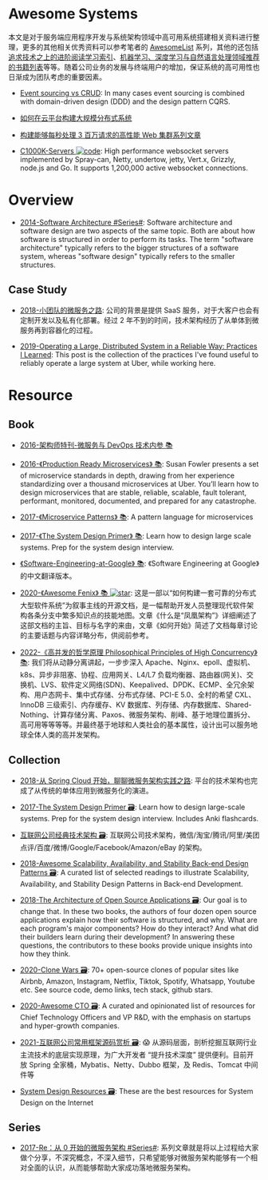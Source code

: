 # Awesome Systems

本文是对于服务端应用程序开发与系统架构领域中高可用系统搭建相关资料进行整理，更多的其他相关优秀资料可以参考笔者的 [AwesomeList](http://6me.us/qvPQ) 系列，其他的还包括[追求技术之上的进阶阅读学习索引](https://zhuanlan.zhihu.com/p/25642783)、[机器学习、深度学习与自然语言处理领域推荐的书籍列表](https://zhuanlan.zhihu.com/p/25612011)等等。随着公司业务的发展与终端用户的增加，保证系统的高可用性也日渐成为团队考虑的重要因素。

- [Event sourcing vs CRUD](https://parg.co/U1V): In many cases event sourcing is combined with domain-driven design (DDD) and the design pattern CQRS.

- [如何在云平台构建大规模分布式系统](http://www.infoq.com/cn/articles/build-a-large-scale-distributed-system)

- [构建能够每秒处理 3 百万请求的高性能 Web 集群系列文章](http://blog.jobbole.com/87509/)

- [C1000K-Servers ![code](https://ng-tech.icu/assets/code.svg)](https://github.com/smallnest/C1000K-Servers): High performance websocket servers implemented by Spray-can, Netty, undertow, jetty, Vert.x, Grizzly, node.js and Go. It supports 1,200,000 active websocket connections.

# Overview

- [2014-Software Architecture #Series#](https://cubox.pro/c/yS7SUx): Software architecture and software design are two aspects of the same topic. Both are about how software is structured in order to perform its tasks. The term "software architecture" typically refers to the bigger structures of a software system, whereas "software design" typically refers to the smaller structures.

## Case Study

- [2018-小团队的微服务之路](https://mp.weixin.qq.com/s/_EpgKGKukSZ50Labb9vfag): 公司的背景是提供 SaaS 服务，对于大客户也会有定制开发以及私有化部署。经过 2 年不到的时间，技术架构经历了从单体到微服务再到容器化的过程。

- [2019-Operating a Large, Distributed System in a Reliable Way: Practices I Learned](https://blog.pragmaticengineer.com/operating-a-high-scale-distributed-system/#slos-slas-reporting-on-them): This post is the collection of the practices I've found useful to reliably operate a large system at Uber, while working here.

# Resource

## Book

- [2016-架构师特刊-微服务与 DevOps 技术内参 📚](http://q.infoqstatic.com/ppt/Microservice&DevOps.pdf)

- [2016-《Production Ready Microservices》 📚](https://parg.co/U6C): Susan Fowler presents a set of microservice standards in depth, drawing from her experience standardizing over a thousand microservices at Uber. You’ll learn how to design microservices that are stable, reliable, scalable, fault tolerant, performant, monitored, documented, and prepared for any catastrophe.

- [2017-《Microservice Patterns》 📚](https://microservices.io/patterns/index.html): A pattern language for microservices

- [2017-《The System Design Primer》 📚](https://github.com/donnemartin/system-design-primer): Learn how to design large scale systems. Prep for the system design interview.

- [《Software-Engineering-at-Google》 📚](https://github.com/qiangmzsx/Software-Engineering-at-Google): 《Software Engineering at Google》的中文翻译版本。

- [2020-《Awesome Fenix》 📚 ![star](https://img.shields.io/github/stars/fenixsoft/awesome-fenix)](https://github.com/fenixsoft/awesome-fenix): 这是一部以“如何构建一套可靠的分布式大型软件系统”为叙事主线的开源文档，是一幅帮助开发人员整理现代软件架构各条分支中繁多知识点的技能地图。文章《什么是“凤凰架构”》详细阐述了这部文档的主旨、目标与名字的来由，文章《如何开始》简述了文档每章讨论的主要话题与内容详略分布，供阅前参考。

- [2022-《高并发的哲学原理 Philosophical Principles of High Concurrency》📚](https://github.com/johnlui/PPHC): 我们将从动静分离讲起，一步步深入 Apache、Nginx、epoll、虚拟机、k8s、异步非阻塞、协程、应用网关、L4/L7 负载均衡器、路由器(网关)、交换机、LVS、软件定义网络(SDN)、Keepalived、DPDK、ECMP、全冗余架构、用户态网卡、集中式存储、分布式存储、PCI-E 5.0、全村的希望 CXL、InnoDB 三级索引、内存缓存、KV 数据库、列存储、内存数据库、Shared-Nothing、计算存储分离、Paxos、微服务架构、削峰、基于地理位置拆分、高可用等等等等。并最终基于地球和人类社会的基本属性，设计出可以服务地球全体人类的高并发架构。

## Collection

- [2018-从 Spring Cloud 开始，聊聊微服务架构实践之路](http://mp.weixin.qq.com/s/DZQU4s9YNx4fXsfwu5whIg): 平台的技术架构也完成了从传统的单体应用到微服务化的演进。

- [2017-The System Design Primer 🗃️](https://github.com/donnemartin/system-design-primer): Learn how to design large-scale systems. Prep for the system design interview. Includes Anki flashcards.

- [互联网公司经典技术架构 🗃️](https://github.com/davideuler/architecture.of.internet-product#): 互联网公司技术架构，微信/淘宝/腾讯/阿里/美团点评/百度/微博/Google/Facebook/Amazon/eBay 的架构。

- [2018-Awesome Scalability, Availability, and Stability Back-end Design Patterns 🗃️](https://github.com/binhnguyennus/awesome-scalability): A curated list of selected readings to illustrate Scalability, Availability, and Stability Design Patterns in Back-end Development.

- [2018-The Architecture of Open Source Applications 🗃️](https://cubox.pro/c/V0ffbT): Our goal is to change that. In these two books, the authors of four dozen open source applications explain how their software is structured, and why. What are each program's major components? How do they interact? And what did their builders learn during their development? In answering these questions, the contributors to these books provide unique insights into how they think.

- [2020-Clone Wars 🗃️](https://github.com/GorvGoyl/Clone-Wars): 70+ open-source clones of popular sites like Airbnb, Amazon, Instagram, Netflix, Tiktok, Spotify, Whatsapp, Youtube etc. See source code, demo links, tech stack, github stars.

- [2020-Awesome CTO 🗃️](https://github.com/kuchin/awesome-cto): A curated and opinionated list of resources for Chief Technology Officers and VP R&D, with the emphasis on startups and hyper-growth companies.

- [2021-互联网公司常用框架源码赏析 🗃️](https://github.com/doocs/source-code-hunter): 😱 从源码层面，剖析挖掘互联网行业主流技术的底层实现原理，为广大开发者 “提升技术深度” 提供便利。目前开放 Spring 全家桶，Mybatis、Netty、Dubbo 框架，及 Redis、Tomcat 中间件等

- [System Design Resources 🗃️](https://github.com/InterviewReady/system-design-resources): These are the best resources for System Design on the Internet

## Series

- [2017-Re：从 0 开始的微服务架构 #Series#](http://www.infoq.com/cn/minibooks/microservice--from-zero): 系列文章就是将以上过程给大家做个分享，不深究概念，不深入细节，只希望能够对微服务架构能够有一个相对全面的认识，从而能够帮助大家成功落地微服务架构。
